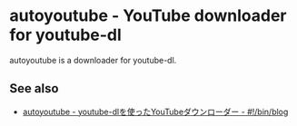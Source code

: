 autoyoutube - YouTube downloader for youtube-dl
===============================================

autoyoutube is a downloader for youtube-dl.

See also
--------

* [autoyoutube - youtube-dlを使ったYouTubeダウンローダー - #!/bin/blog](http://mofigan.posterous.com/autoyoutube-youtube-dlyoutube)
